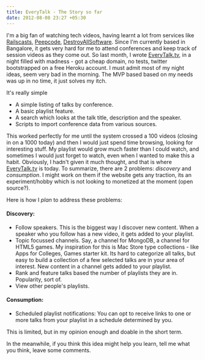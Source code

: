 ```yaml
---
title: EveryTalk - The Story so far
date: 2012-08-08 23:27 +05:30
---
```

I'm a big fan of watching tech videos, having learnt a lot from services like [Railscasts](http://railscasts.com/), [Peepcode](https://peepcode.com/), [DestroyAllSoftware](https://www.destroyallsoftware.com/screencasts). Since I'm currently based in Bangalore, it gets very hard for me to attend conferences and keep track of session videos as they come out. So last month, I wrote [EveryTalk.tv](http://www.everytalk.tv/), in a night filled with madness - got a cheap domain, no tests, twitter bootstrapped on a free Heroku account. I must admit most of my night ideas, seem very bad in the morning. The MVP based based on my needs was up in no time, it just solves my itch.

It's really simple

* A simple listing of talks by conference.
* A basic playlist feature.
* A search which looks at the talk title, description and the speaker.
* Scripts to import conference data from various sources.

This worked perfectly for me until the system crossed a 100 videos (closing in on a 1000 today) and then I would just spend time browsing, looking for interesting stuff. My playlist would grow much faster than I could watch, and sometimes I would just forget to watch, even when I wanted to make this a habit. Obviously, I hadn't given it much thought, and that is where [EveryTalk.tv](http://www.everytalk.tv/) is today. To summarize, there are 2 problems: _discovery_ and _consumption_. I might work on them if the website gets any traction, its an experiment/hobby which is not looking to monetized at the moment (open source?).

Here is how I _plan_ to address these problems:

#### Discovery:

* Follow speakers. This is the biggest way I discover new content. When a speaker who you follow has a new video, it gets added to your playlist.
* Topic focussed channels. Say, a channel for MongoDB, a channel for HTML5 games. My inspiration for this is Mac Store type collections - like Apps for Colleges, Games starter kit. Its hard to categorize all talks, but easy to build a collection of a few selected talks are in your area of interest. New content in a channel gets added to your playlist.
* Rank and feature talks based the number of playlists they are in. Popularity, sort of.
* View other people's playlists.

#### Consumption:
* Scheduled playlist notifications: You can opt to receive links to one or more talks from your playlist in a schedule determined by you.

This is limited, but in my opinion enough and doable in the short term.

In the meanwhile, if you think this idea might help you learn, tell me what you think, leave some comments.
